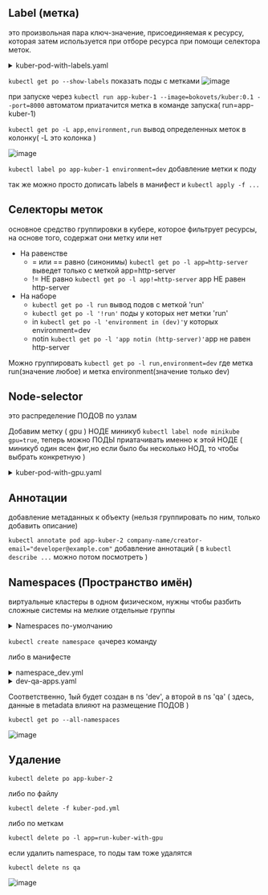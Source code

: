 ## Label (метка)
это произвольная пара ключ-значение, присоединяемая к ресурсу, которая затем используется при отборе ресурса при помощи селектора меток.

<details> <summary>kuber-pod-with-labels.yaml</summary>

```
apiVersion: v1
kind: Pod
metadata:
  name: app-kuber-with-labels
  labels:
    environment: dev
    app: http-server
spec:
  containers:
  - name: app-kuber-container
    image: bokovets/kuber:0.1
    ports:
    - containerPort: 8000
```
</details>

```kubectl get po --show-labels``` показать поды с метками
![image](https://github.com/user-attachments/assets/62bbf1be-ce39-4cc6-9eed-ad41c47844db)

при запуске через ```kubectl run app-kuber-1 --image=bokovets/kuber:0.1 --port=8000``` автоматом приатачится метка в команде запуска( run=app-kuber-1)

```kubectl get po -L app,environment,run``` вывод определенных меток в колонку( -L это колонка )

![image](https://github.com/user-attachments/assets/0e2b1db6-0bdc-42ae-b0f9-c6516a9a9fbd)

```kubectl label po app-kuber-1 environment=dev``` добавление метки к поду

так же можно просто дописать labels в манифест и ```kubectl apply -f ...```

## Селекторы меток
основное средство группировки в кубере, которое фильтрует ресурсы, на основе того, содержат они метку или нет

- На равенстве
  - = или == равно (синонимы) ```kubectl get po -l app=http-server``` выведет только с меткой app=http-server
  - != НЕ равно ```kubectl get po -l app!=http-server``` app НЕ равен http-server
- На наборе
  - ```kubectl get po -l run``` вывод подов с меткой 'run'
  - ```kubectl get po -l '!run'``` поды у которых нет метки 'run'
  - in ```kubectl get po -l 'environment in (dev)'```у которых environment=dev
  - notin ```kubectl get po -l 'app notin (http-server)'```app не равен http-server

Можно группировать ```kubectl get po -l run,environment=dev``` где метка run(значение любое) и метка environment(значение только dev)

## Node-selector 
это распределение ПОДОВ по узлам

Добавим метку ( gpu ) НОДЕ миникуб ```kubectl label node minikube gpu=true```, теперь можно ПОДЫ приатачивать именно к этой НОДЕ ( миникуб один ясен фиг,но если было бы несколько НОД, то чтобы выбрать конкретную )

<details> <summary>kuber-pod-with-gpu.yaml</summary>

```
apiVersion: v1
kind: Pod
metadata:
  name: app-kuber-with-gpu
  labels:
     app: http-server
spec:
  nodeSelector:
    gpu: "true"
  containers:
  - name: app-kuber-container
    image: bokovets/kuber:0.1
    ports:
    - containerPort: 8000
```
</details>

## Аннотации
добавление метаданных к объекту (нельзя группировать по ним, только добавить описание)

```kubectl annotate pod app-kuber-2 company-name/creator-email="developer@example.com"``` добавление аннотаций ( в ```kubectl describe ...``` можно потом посмотреть )

## Namespaces (Пространство имён)
виртуальные кластеры в одном физическом, нужны чтобы разбить сложные системы на мелкие отдельные группы

<details> <summary>Namespaces по-умолчанию</summary>

1. **kube-system**: Содержит системные компоненты кластера, такие как контроллеры, агенты и другие сервисы, необходимые для работы кластера.

2. **kube-public**: Доступно для всех пользователей, используется для хранения общедоступной информации, например, конфигураций или ресурсов, доступных всем.

3. **kube-node-lease**: Хранит лизинги узлов (node leases) для отслеживания состояния узлов в кластере, помогает в управлении их жизненным циклом.

4. **default**: Пространство имён по умолчанию для ресурсов, если не указано другое. Используется для размещения объектов, не относящихся к конкретному пространству имён.

</details>

```kubectl create namespace qa```через команду

либо в манифесте

<details> <summary>namespace_dev.yml</summary>

```
apiVersion: v1
kind: Namespace
metadata:
   name: dev
```
</details>

<details> <summary>dev-qa-apps.yaml</summary>

```
apiVersion: v1
kind: Pod
metadata:
  name: app-kuber-dev-1
  namespace: dev
  labels:
     app: http-server
spec:
  containers:
  - name: app-kuber-container
    image: bokovets/kuber:0.1
    ports:
    - containerPort: 8000
---
apiVersion: v1
kind: Pod
metadata:
  name: app-kuber-qa-1
  namespace: qa
  labels:
     app: http-server
spec:
  containers:
  - name: app-kuber-container
    image: bokovets/kuber:0.1
    ports:
    - containerPort: 8000
```
</details>

Соответственно, 1ый будет создан в ns 'dev', а второй в ns 'qa' ( здесь, данные в metadata влияют на размещение ПОДОВ )

```kubectl get po --all-namespaces```

![image](https://github.com/user-attachments/assets/93705d09-7488-443f-841f-674cbc7addf7)

## Удаление

```kubectl delete po app-kuber-2```

либо по файлу

```kubectl delete -f kuber-pod.yml```

либо по меткам

```kubectl delete po -l app=run-kuber-with-gpu```

если удалить namespace, то поды там тоже удалятся

```kubectl delete ns qa```

![image](https://github.com/user-attachments/assets/f8ff725e-baec-4f8d-9675-de8494c2a965)

